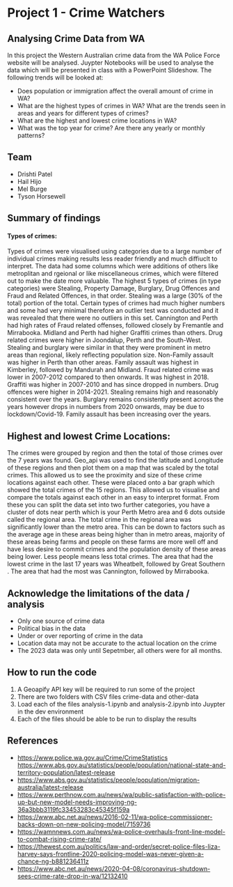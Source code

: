 # Project 1 - Crime Watchers

## Analysing Crime Data from WA

In this project the Western Australian crime data from the WA Police Force website will be analysed. Juypter Notebooks will be used to analyse the data which will be presented in class with a PowerPoint Slideshow. The following trends will be looked at:

* Does population or immigration affect the overall amount of crime in WA?
* What are the highest types of crimes in WA? What are the trends seen in areas and years for different types of crimes?
* What are the highest and lowest crime locations in WA?
* What was the top year for crime? Are there any yearly or monthly patterns?

## Team

* Drishti Patel
* Hail Hijo
* Mel Burge
* Tyson Horsewell

## Summary of findings

#### Types of crimes: 
Types of crimes were visualised using categories due to a large number of individual crimes making results less reader friendly and much diffiuclt to interpret. The data had some columns which were additions of others like metroplitan and rgeional or like miscellaneous crimes, which were filtered out to make the date more valuable. The highest 5 types of crimes (in type categories) were Stealing, Property Damage, Burglary, Drug Offences and Fraud and Related Offences, in that order. Stealing was a large (30% of the total) portion of the total. Certain types of crimes had much higher numbers and some had very minimal therefore an outlier test was conducted and it was revealed that there were no outliers in this set. Cannington and Perth had high rates of Fraud related offenses, followed closely by Fremantle and Mirrabooka. Midland and Perth had higher Graffiti crimes than others. Drug related crimes were higher in Joondalup, Perth and the South-West. Stealing and burglary were similar in that they were prominent in metro areas than regional, likely reflecting population size. Non-Family assault was higher in Perth than other areas.
Family assault was highest in Kimberley, followed by Mandurah and Midland. Fraud related crime was lower in 2007-2012 compared to then onwards. It was highest in 2018. Graffiti was higher in 2007-2010 and has since dropped in numbers. Drug offences were higher in 2014-2021.
Stealing remains high and reasonably consistent over the years. Burglary remains consistently present across the years however drops in numbers from 2020 onwards, may be due to lockdown/Covid-19. Family assault has been increasing over the years.

## Highest and lowest Crime Locations:
The crimes were grouped by region and then the total of those crimes over the 7 years was found. Geo_api was used to find the latitude and Longitude of these regions and then plot them on a map that was scaled by the total crimes. This allowed us to see the proximity and size of these crime locations against each other. These were placed onto a bar graph which showed the total crimes of the 15 regions. This allowed us to visualise and compare the totals against each other in an easy to interpret format. From these you can split the data set into two further categories, you have a cluster of dots near perth which is your Perth Metro area and 6 dots outside called the regional area. The total crime in the regional area was significantly lower than the metro area. This can be down to factors such as the average age in these areas being higher than in metro areas, majority of these areas being farms and people on these farms are more well off and have less desire to commit crimes and the population density of these areas being lower. Less people means less total crimes. The area that had the lowest crime in the last 17 years was Wheatbelt, followed by Great Southern . The area that had the most was Cannington, followed by Mirrabooka.



## Acknowledge the limitations of the data / analysis

*	Only one source of crime data
*	Political bias in the data
*	Under or over reporting of crime in the data
*	Location data may not be accurate to the actual location on the crime
*	The 2023 data was only until Sepetmber, all others were for all months.

## How to run the code

1. A Geoapify API key will be required to run some of the project
2. There are two folders with CSV files crime-data and other-data
3. Load each of the files analysis-1.ipynb and analysis-2.ipynb into Juypter in the dev environment
4. Each of the files should be able to be run to display the results

## References

* https://www.police.wa.gov.au/Crime/CrimeStatistics https://www.abs.gov.au/statistics/people/population/national-state-and-territory-population/latest-release
* https://www.abs.gov.au/statistics/people/population/migration-australia/latest-release
* https://www.perthnow.com.au/news/wa/public-satisfaction-with-police-up-but-new-model-needs-improving-ng-36a3bbb3119fc33453283c45345f159a 
* https://www.abc.net.au/news/2016-02-11/wa-police-commissioner-backs-down-on-new-policing-model/7159736
* https://wamnnews.com.au/news/wa-police-overhauls-front-line-model-to-combat-rising-crime-rate/
* https://thewest.com.au/politics/law-and-order/secret-police-files-liza-harvey-says-frontline-2020-policing-model-was-never-given-a-chance-ng-b881236411z
* https://www.abc.net.au/news/2020-04-08/coronavirus-shutdown-sees-crime-rate-drop-in-wa/12132410

